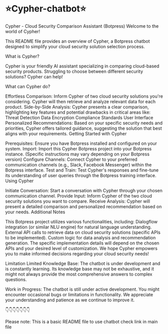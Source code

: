 # ⭐Cypher-chatbot⭐ 
Cypher - Cloud Security Comparison Assistant (Botpress)
Welcome to the world of Cypher!

This README file provides an overview of Cypher, a Botpress chatbot designed to simplify your cloud security solution selection process.

What is Cypher?

Cypher is your friendly AI assistant specializing in comparing cloud-based security products.  Struggling to choose between different security solutions? Cypher can help!

What can Cypher do?

Effortless Comparison: Inform Cypher of two cloud security solutions you're considering. Cypher will then retrieve and analyze relevant data for each product.
Side-by-Side Analysis: Cypher presents a clear comparison, highlighting key features and potential drawbacks in critical areas like:
Threat Detection
Data Encryption
Compliance Standards
User Interface
Personalized Recommendations: Based on your specific security needs and priorities, Cypher offers tailored guidance, suggesting the solution that best aligns with your requirements.
Getting Started with Cypher

Prerequisites: Ensure you have Botpress installed and configured on your system.
Import: Import this Cypher Botpress project into your Botpress instance. (Specific instructions may vary depending on your Botpress version)
Configure Channels: Connect Cypher to your preferred communication channels (e.g., Slack, Facebook Messenger) within the Botpress interface.
Test and Train: Test Cypher's responses and fine-tune its understanding of user queries through the Botpress training interface.
Using Cypher

Initiate Conversation: Start a conversation with Cypher through your chosen communication channel.
Provide Input: Inform Cypher of the two cloud security solutions you want to compare.
Receive Analysis: Cypher will present a detailed comparison and personalized recommendation based on your needs.
Additional Notes

This Botpress project utilizes various functionalities, including:
Dialogflow integration (or similar NLU engine) for natural language understanding.
External API calls to retrieve data on cloud security solutions (specific APIs to be implemented).
Custom logic for data analysis and recommendation generation.
The specific implementation details will depend on the chosen APIs and your desired level of customization.
We hope Cypher empowers you to make informed decisions regarding your cloud security needs!

Limitation
Limited Knowledge Base: The chatbot is under development and is constantly learning. Its knowledge base may not be exhaustive, and it might not always provide the most comprehensive answers to complex questions.

Work in Progress: The chatbot is still under active development. You might encounter occasional bugs or limitations in functionality. We appreciate your understanding and patience as we continue to improve it.

👇👇👇👇👇👇👇

Please note: This is a basic README file
to use chatbot check link in main file 
